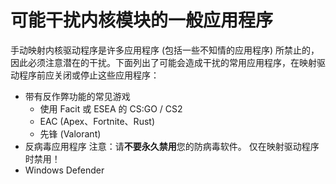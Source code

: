 # 可能干扰内核模块的一般应用程序
手动映射内核驱动程序是许多应用程序 (包括一些不知情的应用程序) 所禁止的，因此必须注意潜在的干扰。下面列出了可能会造成干扰的常用应用程序，在映射驱动程序前应关闭或停止这些应用程序：
- 带有反作弊功能的常见游戏
  - 使用 Facit 或 ESEA 的 CS:GO / CS2
  - EAC (Apex、Fortnite、Rust) 
  - 先锋 (Valorant) 
- 反病毒应用程序
注意：请**不要永久禁用**您的防病毒软件。 
仅在映射驱动程序时禁用！
- Windows Defender